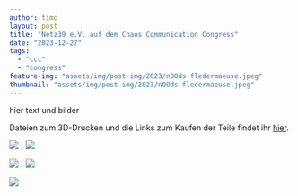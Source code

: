 ```yaml
---
author: timo
layout: post
title: "Netz39 e.V. auf dem Chaos Communication Congress"
date: "2023-12-27"
tags:
  - "ccc"
  - "congress"
feature-img: "assets/img/post-img/2023/nOOds-fledermaeuse.jpeg"
thumbnail: "assets/img/post-img/2023/nOOds-fledermaeuse.jpeg"
---
```


hier text und bilder

Dateien zum 3D-Drucken und die Links zum Kaufen der Teile findet ihr [hier](https://github.com/timherrm/nOOds).

![](/assets/img/post-img/2023/nOOds-fledermaeuse.jpeg) | ![](/assets/img/post-img/2023/nOOds-render.png)

![](/assets/img/post-img/2023/nOOds-fledermaus.jpeg) | ![](/assets/img/post-img/2023/nOOds-geist.jpeg)

![](/assets/img/post-img/2023/nOOds-hexenhut.jpeg)